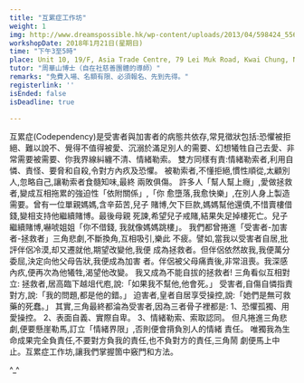 ```yaml
---
title: "互累症工作坊"
weight: 1
img: http://www.dreamspossible.hk/wp-content/uploads/2013/04/598424_556036501089751_720232053_n.jpg
workshopDate: 2018年1月21日(星期日)
time: "下午3至5時"
place: Unit 10, 19/F, Asia Trade Centre, 79 Lei Muk Road, Kwai Chung, N.T.
tutor: "周華山博士（自在社慈善團體的導師）"
remarks: "免費入場、名額有限、必須報名、先到先得。"
registerlink: ''
isEnded: false
isDeadline: true

---
```

互累症(Codependency)是受害者與加害者的病態共依存,常見徵狀包括:恐懼被拒
絕、難以說不、覺得不值得被愛、沉溺於滿足別人的需要、幻想犧牲自己去愛、非
常需要被需要、你我界線糾纏不清、情緒勒索。
雙方同樣有責:情緒勒索者,利用自憐、責怪、要脅和自殺,令對方內疚及恐懼。
被勒索者,不懂拒絕,慣性順從,太顧別人,忽略自己,讓勒索者食髓知味,最終
兩敗俱傷。
許多人「幫人幫上癮」,愛做拯救者,變成互相拖累的強迫性「依附關係」,「你
愈墮落,我愈快樂」,在別人身上製造需要。曾有一位單親媽媽,含辛茹苦,兒子
賭博,欠下巨款,媽媽幫他還債,不惜賣樓借錢,變相支持他繼續賭博。最後母親
死諫,希望兒子戒賭,結果失足掉樓死亡。兒子繼續賭博,嚇唬姐姐「你不借錢,
我就像媽媽跳樓」。
我們都曾捲進「受害者-加害者-拯救者」三角悲劇,不斷換角,互相吸引,樂此
不疲。譬如,當我以受害者自居,批評伴侶冷漠,却又遷就他,期望改變他,我便
成為拯救者。但伴侶依然故我,我便萬分委屈,決定向他父母告狀,我便成為加害
者。伴侶被父母痛責後,非常沮喪。我深感內疚,便再次為他犧牲,渴望他改變。
我又成為不能自拔的拯救者!
三角看似互相對立:
拯救者,居高臨下越俎代庖,說:「如果我不幫他,他會死。」
受害者,自傷自憐指責對方,說:「我的問題,都是他的錯。」
迫害者,皇者自居享受操控,說:「她們是無可救藥的死蠢。」
其實,三角最終都淪為受害者,因為三者骨子裡都是:
1、恐懼孤獨、用愛操控。
2、表面自義、實際自卑。
3、情緒勒索、索取認同。
但凡捲進三角悲劇,便要懸崖勒馬,訂立「情緒界限」,否則便會揹負別人的情緒
責任。
唯獨我為生命成果完全負責任,不要對方負我的責任,也不負對方的責任,三角鬧
劇便馬上中止。互累症工作坊,讓我們掌握箇中竅門和方法。

^_^